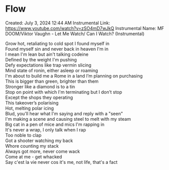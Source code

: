 # Flow

Created: July 3, 2024 12:44 AM
Instrumental Link: https://www.youtube.com/watch?v=zSO4mD7wJkQ
Instrumental Name: MF DOOM/Viktor Vaughn - Let Me Watch/ Can I Watch? (Instrumental)
  
Grow hot, retaliating to cold spot I found myself in  
Found myself sin and never back in heaven I'm in  
I mean I'm lean but ain't talking codeine  
Defined by the weight I'm pushing  
Defy expectations like trap vermin slicing  
Mind state of ronin, either asleep or roaming  
I'm about to build me a Rome in a land I’m planning on purchasing  
This is bigger than green, brighter than them  
Stronger like a diamond is to a tin  
Stop on point with which I'm terminating but I don’t stop  
Except the shops they operating  
This takeover’s polarising  
Hot, melting polar icing  
Blud, you'll hear what I'm saying and reply with a "seen"  
I'm making a scene and causing steel to melt with my steam  
Big cat in a pen of mice and mics I'm rapping in  
It's never a wrap, I only talk when I rap  
Too noble to clap  
Got a shooter watching my back  
Whore counting my stack  
Always got more, never come wack  
Come at me - get whacked  
Say c'est la vie never cos it's me, not life, that's a fact  